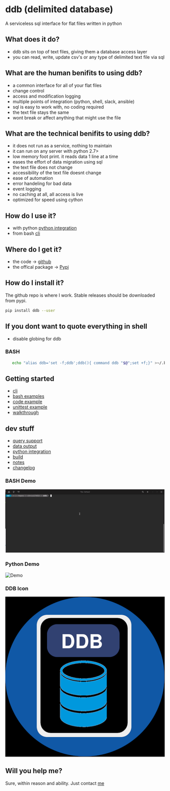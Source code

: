 # ddb (delimited database)

 A serviceless sql interface for flat files written in python


## What does it do?

- ddb sits on top of text files, giving them a database access layer
- you can read, write, update csv's or any type of delimited text file via sql


## What are the human benifits to using ddb?

- a common interface for all of your flat files
- change control
- access and modification logging
- multiple points of integration (python, shell, slack, ansible)
- sql is easy to work with, no coding required
- the text file stays the same
- wont break or affect anything that might use the file


## What are the technical benifits to using ddb?

- it does not run as a service, nothing to maintain
- it can run on any server with python 2.7>
- low memory foot print. it reads data 1 line at a time
- eases the effort of data migration using sql
- the text file does not change
- accessibility of the text file doesnt change
- ease of automation
- error handeling for bad data
- event logging
- no caching at all, all access is live
- optimized for speed using cython


## How do I use it?
- with python [python integration](docs/python-integration.md)
- from bash [cli](docs/cli.md)


## Where do I get it?
- the code -> [github](https://github.com/chris17453/ddb)
- the offical package -> [Pypi](https://pypi.org/project/ddb/)


## How do I install it?
The github repo is where I work. Stable releases should be downloaded from pypi.
```bash
pip install ddb --user

```
## If you dont want to quote everything in shell
- disable globing for ddb


### BASH
```bash
   echo "alias ddb='set -f;ddb';ddb(){ command ddb "$@";set +f;}" >~/.bashrc
```


## Getting started
- [cli](docs/cli.md)
- [bash examples](docs/examples.md)
- [code example](/source/examples/example.py)
- [unittest example](/source/test/test.py)
- [walkthrough](docs/walkthrough.md)


## dev stuff
- [query support](docs/query-support.md)
- [data output](docs/output.md)
- [python integration](docs/python-integration.md)
- [build](docs/build.md)
- [notes](docs/notes.md)
- [changelog](docs/changelog.md)


### BASH Demo
![Demo](https://raw.githubusercontent.com/chris17453/ddb/master/docs/ddb-bash-demo.gif)

### Python Demo
![Demo](https://raw.githubusercontent.com/chris17453/ddb/master/docs/ddb-python-demo.gif)

### DDB Icon
![DDB](https://raw.githubusercontent.com/chris17453/ddb/master/source/resources/ddb-icon.png)

## Will you help me?
Sure, within reason and ability. Just contact [me](mailto:chris174543@gmail.com)

